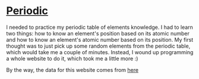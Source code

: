 # [Periodic](https://m7kra.github.io/periodic)

I needed to practice my periodic table of elements knowledge. I had to learn two
things: how to know an element's position based on its atomic number and how to
know an element's atomic number based on its position. My first thought was to
just pick up some random elements from the periodic table, which would take me a
couple of minutes. Instead, I wound up programming a whole website to do it,
which took me a little more :)

By the way, the data for this website comes from [here](https://github.com/Bowserinator/Periodic-Table-JSON/)